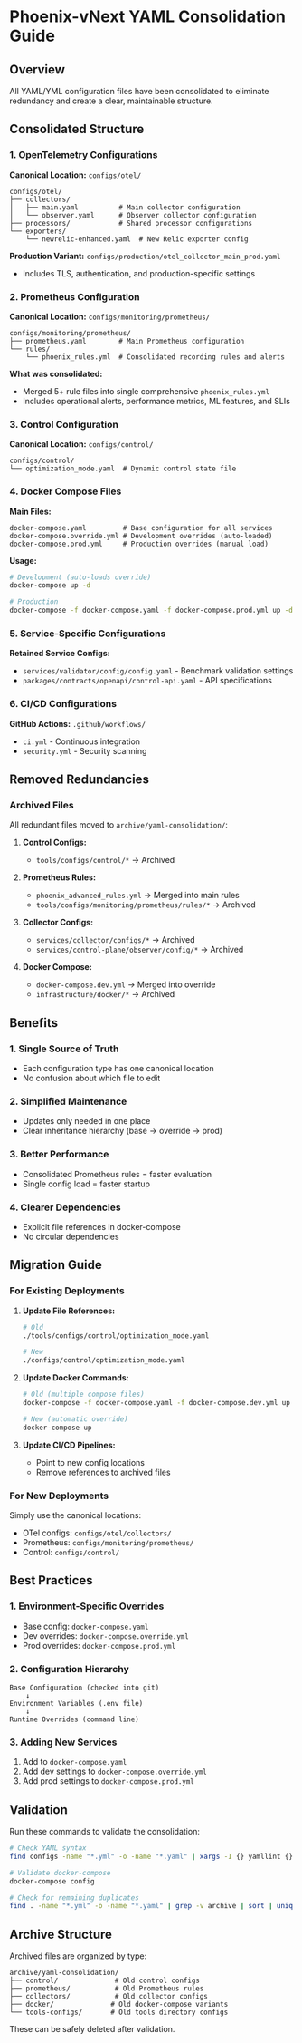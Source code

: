 # Phoenix-vNext YAML Consolidation Guide

## Overview

All YAML/YML configuration files have been consolidated to eliminate redundancy and create a clear, maintainable structure.

## Consolidated Structure

### 1. OpenTelemetry Configurations

**Canonical Location:** `configs/otel/`

```
configs/otel/
├── collectors/
│   ├── main.yaml          # Main collector configuration
│   └── observer.yaml      # Observer collector configuration
├── processors/            # Shared processor configurations
└── exporters/
    └── newrelic-enhanced.yaml  # New Relic exporter config
```

**Production Variant:** `configs/production/otel_collector_main_prod.yaml`
- Includes TLS, authentication, and production-specific settings

### 2. Prometheus Configuration

**Canonical Location:** `configs/monitoring/prometheus/`

```
configs/monitoring/prometheus/
├── prometheus.yaml        # Main Prometheus configuration
└── rules/
    └── phoenix_rules.yml  # Consolidated recording rules and alerts
```

**What was consolidated:**
- Merged 5+ rule files into single comprehensive `phoenix_rules.yml`
- Includes operational alerts, performance metrics, ML features, and SLIs

### 3. Control Configuration

**Canonical Location:** `configs/control/`

```
configs/control/
└── optimization_mode.yaml  # Dynamic control state file
```

### 4. Docker Compose Files

**Main Files:**
```
docker-compose.yaml         # Base configuration for all services
docker-compose.override.yml # Development overrides (auto-loaded)
docker-compose.prod.yml     # Production overrides (manual load)
```

**Usage:**
```bash
# Development (auto-loads override)
docker-compose up -d

# Production
docker-compose -f docker-compose.yaml -f docker-compose.prod.yml up -d
```

### 5. Service-Specific Configurations

**Retained Service Configs:**
- `services/validator/config/config.yaml` - Benchmark validation settings
- `packages/contracts/openapi/control-api.yaml` - API specifications

### 6. CI/CD Configurations

**GitHub Actions:** `.github/workflows/`
- `ci.yml` - Continuous integration
- `security.yml` - Security scanning

## Removed Redundancies

### Archived Files
All redundant files moved to `archive/yaml-consolidation/`:

1. **Control Configs:**
   - `tools/configs/control/*` → Archived

2. **Prometheus Rules:**
   - `phoenix_advanced_rules.yml` → Merged into main rules
   - `tools/configs/monitoring/prometheus/rules/*` → Archived

3. **Collector Configs:**
   - `services/collector/configs/*` → Archived
   - `services/control-plane/observer/config/*` → Archived

4. **Docker Compose:**
   - `docker-compose.dev.yml` → Merged into override
   - `infrastructure/docker/*` → Archived

## Benefits

### 1. Single Source of Truth
- Each configuration type has one canonical location
- No confusion about which file to edit

### 2. Simplified Maintenance
- Updates only needed in one place
- Clear inheritance hierarchy (base → override → prod)

### 3. Better Performance
- Consolidated Prometheus rules = faster evaluation
- Single config load = faster startup

### 4. Clearer Dependencies
- Explicit file references in docker-compose
- No circular dependencies

## Migration Guide

### For Existing Deployments

1. **Update File References:**
   ```bash
   # Old
   ./tools/configs/control/optimization_mode.yaml
   
   # New
   ./configs/control/optimization_mode.yaml
   ```

2. **Update Docker Commands:**
   ```bash
   # Old (multiple compose files)
   docker-compose -f docker-compose.yaml -f docker-compose.dev.yml up
   
   # New (automatic override)
   docker-compose up
   ```

3. **Update CI/CD Pipelines:**
   - Point to new config locations
   - Remove references to archived files

### For New Deployments

Simply use the canonical locations:
- OTel configs: `configs/otel/collectors/`
- Prometheus: `configs/monitoring/prometheus/`
- Control: `configs/control/`

## Best Practices

### 1. Environment-Specific Overrides
- Base config: `docker-compose.yaml`
- Dev overrides: `docker-compose.override.yml`
- Prod overrides: `docker-compose.prod.yml`

### 2. Configuration Hierarchy
```
Base Configuration (checked into git)
    ↓
Environment Variables (.env file)
    ↓
Runtime Overrides (command line)
```

### 3. Adding New Services
1. Add to `docker-compose.yaml`
2. Add dev settings to `docker-compose.override.yml`
3. Add prod settings to `docker-compose.prod.yml`

## Validation

Run these commands to validate the consolidation:

```bash
# Check YAML syntax
find configs -name "*.yml" -o -name "*.yaml" | xargs -I {} yamllint {}

# Validate docker-compose
docker-compose config

# Check for remaining duplicates
find . -name "*.yml" -o -name "*.yaml" | grep -v archive | sort | uniq -d
```

## Archive Structure

Archived files are organized by type:
```
archive/yaml-consolidation/
├── control/              # Old control configs
├── prometheus/           # Old Prometheus rules
├── collectors/           # Old collector configs
├── docker/              # Old docker-compose variants
└── tools-configs/       # Old tools directory configs
```

These can be safely deleted after validation.
